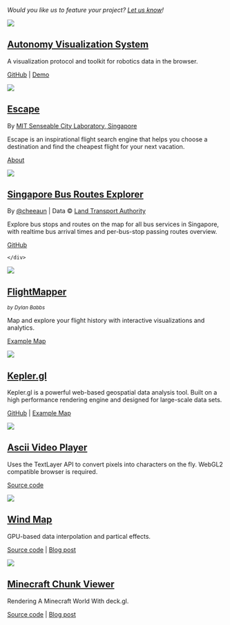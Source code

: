 *Would you like us to feature your project? [Let us know](https://github.com/uber/deck.gl/issues)!*

<div>
  <div class="thumb">
    <div class="bg-black" data-title="Autonomous Visualization System" >
      <a href="https://avs.auto" target="_blank" rel="noopener noreferrer">
        <img src="images/showcase-avs.jpg" />
      </a>
    </div>
  </div>
  <div class="thumb-desc">
    <div>
      <a href="https://avs.auto" target="_blank" rel="noopener noreferrer"><h2>Autonomy Visualization System</h2></a>
      <p>A visualization protocol and toolkit for robotics data in the browser.</p>
      <p class="credit"><a href="https://github.com/uber/streetscape.gl">GitHub</a> | <a href="https://avs.auto/demo">Demo</a></p>
    </div>
  </div>

  <div class="thumb">
    <div data-title="Escape" >
      <a href="https://greatescape.co" target="_blank" rel="noopener noreferrer">
        <img src="images/showcase-escape.jpg" />
      </a>
    </div>
  </div>
  <div class="thumb-desc">
    <div>
      <a href="https://greatescape.co" target="_blank" rel="noopener noreferrer"><h2>Escape</h2></a>
      <p class="credit">By <a href="http://senseable.mit.edu/">MIT Senseable City Laboratory, Singapore</a></p>
      <p>Escape is an inspirational flight search engine that helps you choose a destination and find the cheapest flight for your next vacation.</p>
      <p class="credit"><a href="https://greatescape.co/about">About</a></p>
    </div>
  </div>

  <div class="thumb">
    <div class="bg-black" data-title="BusRouter SG" >
      <a href="https://busrouter.sg/visualization/" target="_blank" rel="noopener noreferrer">
        <img src="images/showcase-singapore-bus-route.jpg" />
      </a>
    </div>
  </div>
  <div class="thumb-desc">
    <div>
      <a href="https://busrouter.sg/visualization/" target="_blank" rel="noopener noreferrer"><h2>Singapore Bus Routes Explorer</h2></a>
      <p class="credit">By <a href="http://twitter.com/cheeaun">@cheeaun</a> | Data © <a href="http://www.mytransport.sg/">Land Transport Authority</a></p>
      <p>Explore bus stops and routes on the map for all bus services in Singapore, with realtime bus arrival times and per-bus-stop passing routes overview.</p>
      <p class="credit"><a href="https://github.com/cheeaun/busrouter-sg">GitHub</a></p>

    </div>
  </div>

  <div class="thumb">
    <div class="bg-black" data-title="FlightMapper" >
      <a href="https://flightmapper.io/ "target="_blank" rel="noopener noreferrer">
        <img src="images/showcase-flightmapper.jpg" />
      </a>
    </div>
  </div>
  <div class="thumb-desc">
    <div>
      <a href="https://flightmapper.io/" target="_blank" rel="noopener noreferrer"><h2>FlightMapper</h2></a>
      <p><small><i>by Dylan Babbs</i></small></p>
      <p>Map and explore your flight history with interactive visualizations and analytics.</p>
      <p class="credit"><a href="https://flightmapper.io/maps/dbabbs" target="_blank" rel="noopener noreferrer">Example Map</a><p>
    </div>
  </div>

  <div class="thumb">
    <div class="bg-black" data-title="Kepler.gl" >
      <a href="https://uber.github.io/kepler.gl/" target="_blank" rel="noopener noreferrer">
        <img src="images/showcase-kepler-gl.jpg" />
      </a>
    </div>
  </div>
  <div class="thumb-desc">
    <div>
      <a href="https://uber.github.io/kepler.gl/" target="_blank" rel="noopener noreferrer"><h2>Kepler.gl</h2></a>
      <p>Kepler.gl is a powerful web-based geospatial data analysis tool. Built on a high performance rendering engine and designed for large-scale data sets.</p>
      <p class="credit"><a href="https://github.com/uber/kepler.gl" target="_blank" rel="noopener noreferrer">GitHub</a> | <a href="https://kepler.gl/demo/sfcontour" target="_blank" rel="noopener noreferrer">Example Map</a></p>
    </div>
  </div>

  <div class="thumb">
    <div data-title="Ascii Video Player">
      <a href="https://uber.github.io/deck.gl/showcases/ascii" target="_blank" rel="noopener noreferrer">
        <img src="images/showcase-ascii.jpg" />
      </a>
    </div>
  </div>
  <div class="thumb-desc">
    <div>
      <a href="https://uber.github.io/deck.gl/showcases/ascii" target="_blank" rel="noopener noreferrer"><h2>Ascii Video Player</h2></a>
      <p>Uses the TextLayer API to convert pixels into characters on the fly. WebGL2 compatible browser is required.</p>
      <p class="credit"><a href="https://github.com/uber/deck.gl/tree/6.4-release/showcases/ascii" target="_blank" rel="noopener noreferrer">Source code</a></p>
    </div>
  </div>

  <div class="thumb">
    <div class="bg-black" data-title="Wind Map">
      <a href="https://uber.github.io/deck.gl/showcases/wind" target="_blank" rel="noopener noreferrer">
        <img src="images/showcase-wind.jpg" />
      </a>
    </div>
  </div>
  <div class="thumb-desc">
    <div>
      <a href="https://uber.github.io/deck.gl/showcases/wind" target="_blank" rel="noopener noreferrer"><h2>Wind Map</h2></a>
      <p>GPU-based data interpolation and partical effects.</p>
      <p class="credit"><a href="https://github.com/uber/deck.gl/tree/6.4-release/showcases/wind" target="_blank" rel="noopener noreferrer">Source code</a> | <a href="https://medium.com/vis-gl/wind-map-a58575f87fe3" target="_blank" rel="noopener noreferrer">Blog post</a></p>
    </div>
  </div>

  <div class="thumb">
    <div class="bg-black" data-title="Minecraft Chunk Viewer">
      <a href="https://pessimistress.github.io/minecraft/" target="_blank" rel="noopener noreferrer">
        <img src="images/showcase-minecraft-viewer.jpg" />
      </a>
    </div>
  </div>
  <div class="thumb-desc">
    <div>
      <a href="https://pessimistress.github.io/minecraft/" target="_blank" rel="noopener noreferrer"><h2>Minecraft Chunk Viewer</h2></a>
      <p>Rendering A Minecraft World With deck.gl.</p>
      <p class="credit"><a href="https://github.com/Pessimistress/minecraft-chunk-viewer" target="_blank" rel="noopener noreferrer">Source code</a> | <a href="https://medium.com/vis-gl/rendering-a-minecraft-world-with-deck-gl-927b52c5c6db" target="_blank" rel="noopener noreferrer">Blog post</a></p>
    </div>
  </div>
</div>
